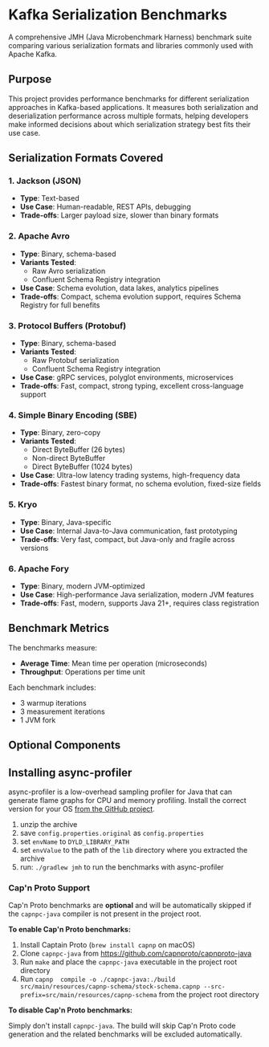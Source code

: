 # Kafka Serialization Benchmarks

A comprehensive JMH (Java Microbenchmark Harness) benchmark suite comparing various serialization formats and libraries commonly used with Apache Kafka.

## Purpose

This project provides performance benchmarks for different serialization approaches in Kafka-based applications. It measures both serialization and deserialization performance across multiple formats, helping developers make informed decisions about which serialization strategy best fits their use case.

## Serialization Formats Covered

### 1. **Jackson (JSON)**
- **Type**: Text-based
- **Use Case**: Human-readable, REST APIs, debugging
- **Trade-offs**: Larger payload size, slower than binary formats

### 2. **Apache Avro**
- **Type**: Binary, schema-based
- **Variants Tested**:
  - Raw Avro serialization
  - Confluent Schema Registry integration
- **Use Case**: Schema evolution, data lakes, analytics pipelines
- **Trade-offs**: Compact, schema evolution support, requires Schema Registry for full benefits

### 3. **Protocol Buffers (Protobuf)**
- **Type**: Binary, schema-based
- **Variants Tested**:
  - Raw Protobuf serialization
  - Confluent Schema Registry integration
- **Use Case**: gRPC services, polyglot environments, microservices
- **Trade-offs**: Fast, compact, strong typing, excellent cross-language support

### 4. **Simple Binary Encoding (SBE)**
- **Type**: Binary, zero-copy
- **Variants Tested**:
  - Direct ByteBuffer (26 bytes)
  - Non-direct ByteBuffer
  - Direct ByteBuffer (1024 bytes)
- **Use Case**: Ultra-low latency trading systems, high-frequency data
- **Trade-offs**: Fastest binary format, no schema evolution, fixed-size fields

### 5. **Kryo**
- **Type**: Binary, Java-specific
- **Use Case**: Internal Java-to-Java communication, fast prototyping
- **Trade-offs**: Very fast, compact, but Java-only and fragile across versions

### 6. **Apache Fory**
- **Type**: Binary, modern JVM-optimized
- **Use Case**: High-performance Java serialization, modern JVM features
- **Trade-offs**: Fast, modern, supports Java 21+, requires class registration

## Benchmark Metrics

The benchmarks measure:
- **Average Time**: Mean time per operation (microseconds)
- **Throughput**: Operations per time unit

Each benchmark includes:
- 3 warmup iterations
- 3 measurement iterations
- 1 JVM fork



## Optional Components

## Installing async-profiler
async-profiler is a low-overhead sampling profiler for Java that can generate flame graphs for CPU and memory profiling. 
Install the correct version for your OS [from the GitHub project](https://github.com/async-profiler/async-profiler).
1. unzip the archive
2. save `config.properties.original` as `config.properties`
3. set `envName` to `DYLD_LIBRARY_PATH`
4. set `envValue` to the path of the `lib` directory where you extracted the archive
5. run: `./gradlew jmh` to run the benchmarks with async-profiler

### Cap'n Proto Support

Cap'n Proto benchmarks are **optional** and will be automatically skipped if the `capnpc-java` compiler is not present in the project root.

**To enable Cap'n Proto benchmarks:**

1. Install Captain Proto (`brew install capnp` on macOS)
2. Clone `capnpc-java` from https://github.com/capnproto/capnproto-java
3. Run `make` and place the `capnpc-java` executable in the project root directory
4. Run `capnp  compile -o ./capnpc-java:./build src/main/resources/capnp-schema/stock-schema.capnp --src-prefix=src/main/resources/capnp-schema` from the project root directory

**To disable Cap'n Proto benchmarks:**

Simply don't install `capnpc-java`. The build will skip Cap'n Proto code generation and the related benchmarks will be excluded automatically.

